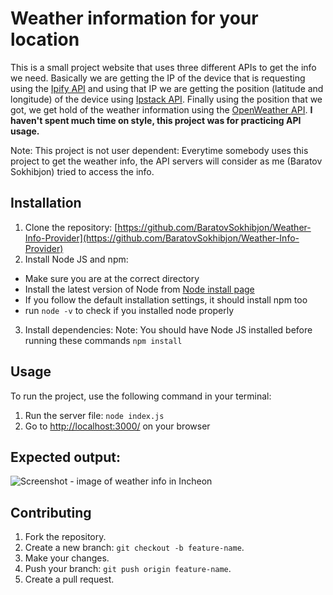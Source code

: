 # Weather information for your location
This is a small project website that uses three different APIs to get the info we need. Basically we are getting the IP of the device that is requesting using the [Ipify API](https://www.ipify.org/) and using that IP we are getting the position (latitude and longitude) of the device using [Ipstack API](https://ipstack.com/). Finally using the position that we got, we get hold of the weather information using the [OpenWeather API](https://openweathermap.org/). **I haven't spent much time on style, this project was for practicing API usage.**

Note: This project is not user dependent: Everytime somebody uses this project to get the weather info, the API servers will consider as me (Baratov Sokhibjon) tried to access the info.

## Installation
1. Clone the repository: [https://github.com/BaratovSokhibjon/Weather-Info-Provider](https://github.com/BaratovSokhibjon/Weather-Info-Provider)
2. Install Node JS and npm:
  - Make sure you are at the correct directory
  - Install the latest version of Node from [Node install page](https://nodejs.org/)
  - If you follow the default installation settings, it should install npm too
  - run ``` node -v ``` to check if you installed node properly

3. Install dependencies:
   Note: You should have Node JS installed before running these commands
``` npm install ```

## Usage
To run the project, use the following command in your terminal:
1. Run the server file: ``` node index.js ``` 
2. Go to [http://localhost:3000/](http://localhost:3000/) on your browser

## Expected output:
![Screenshot - image of weather info in Incheon](/Screenshots/Screenshot.png)

## Contributing
1. Fork the repository.
2. Create a new branch: `git checkout -b feature-name`.
3. Make your changes.
4. Push your branch: `git push origin feature-name`.
5. Create a pull request.
